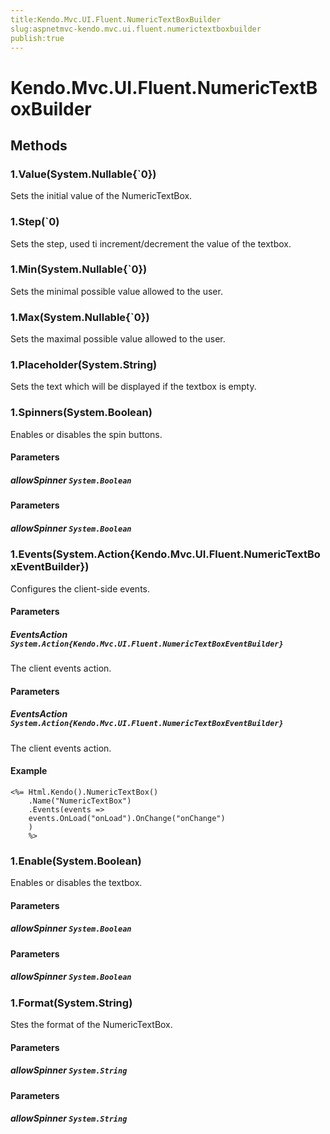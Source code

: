 ```yaml
---
title:Kendo.Mvc.UI.Fluent.NumericTextBoxBuilder
slug:aspnetmvc-kendo.mvc.ui.fluent.numerictextboxbuilder
publish:true
---
```


# Kendo.Mvc.UI.Fluent.NumericTextBoxBuilder

## Methods

### 1.Value(System.Nullable{`0})
Sets the initial value of the NumericTextBox.

### 1.Step(`0)
Sets the step, used ti increment/decrement the value of the textbox.

### 1.Min(System.Nullable{`0})
Sets the minimal possible value allowed to the user.

### 1.Max(System.Nullable{`0})
Sets the maximal possible value allowed to the user.

### 1.Placeholder(System.String)
Sets the text which will be displayed if the textbox is empty.

### 1.Spinners(System.Boolean)
Enables or disables the spin buttons.

#### Parameters

##### allowSpinner `System.Boolean`

            

#### Parameters

##### allowSpinner `System.Boolean`

            

### 1.Events(System.Action{Kendo.Mvc.UI.Fluent.NumericTextBoxEventBuilder})
Configures the client-side events.

#### Parameters

##### EventsAction `System.Action{Kendo.Mvc.UI.Fluent.NumericTextBoxEventBuilder}`
The client events action.

#### Parameters

##### EventsAction `System.Action{Kendo.Mvc.UI.Fluent.NumericTextBoxEventBuilder}`
The client events action.

#### Example
    <%= Html.Kendo().NumericTextBox()
        .Name("NumericTextBox")
        .Events(events =>
        events.OnLoad("onLoad").OnChange("onChange")
        )
        %>

### 1.Enable(System.Boolean)
Enables or disables the textbox.

#### Parameters

##### allowSpinner `System.Boolean`

            

#### Parameters

##### allowSpinner `System.Boolean`

            

### 1.Format(System.String)
Stes the format of the NumericTextBox.

#### Parameters

##### allowSpinner `System.String`

            

#### Parameters

##### allowSpinner `System.String`

            